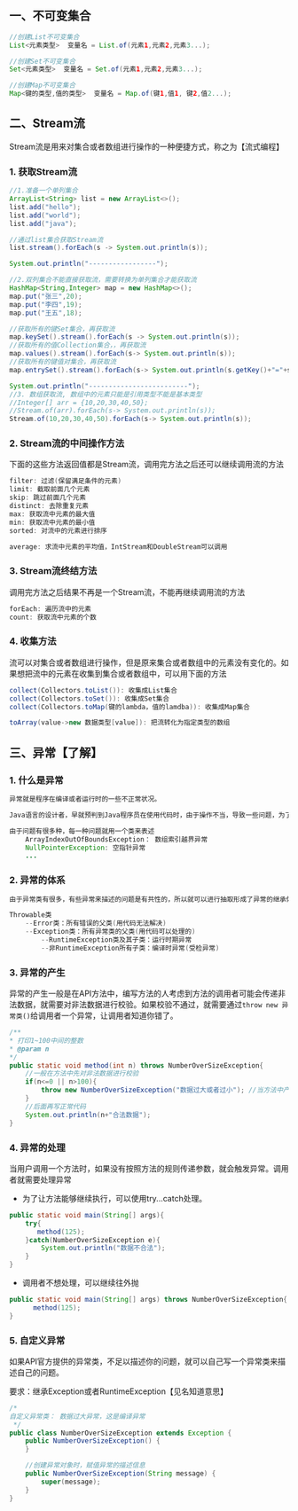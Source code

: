 ## 一、不可变集合

```java
//创建List不可变集合
List<元素类型>  变量名 = List.of(元素1,元素2,元素3...);

//创建Set不可变集合
Set<元素类型>  变量名 = Set.of(元素1,元素2,元素3...);

//创建Map不可变集合
Map<键的类型,值的类型>  变量名 = Map.of(键1,值1, 键2,值2...);
```



## 二、Stream流

Stream流是用来对集合或者数组进行操作的一种便捷方式，称之为【流式编程】

### 1. 获取Stream流

```java
//1.准备一个单列集合
ArrayList<String> list = new ArrayList<>();
list.add("hello");
list.add("world");
list.add("java");

//通过list集合获取Stream流
list.stream().forEach(s -> System.out.println(s));

System.out.println("-----------------");

//2.双列集合不能直接获取流，需要转换为单列集合才能获取流
HashMap<String,Integer> map = new HashMap<>();
map.put("张三",20);
map.put("李四",19);
map.put("王五",18);

//获取所有的键Set集合，再获取流
map.keySet().stream().forEach(s -> System.out.println(s));
//获取所有的值Collection集合，，再获取流
map.values().stream().forEach(s-> System.out.println(s));
//获取所有的键值对集合，再获取流
map.entrySet().stream().forEach(s-> System.out.println(s.getKey()+"="+s.getValue()));

System.out.println("-------------------------");
//3. 数组获取流, 数组中的元素只能是引用类型不能是基本类型
//Integer[] arr = {10,20,30,40,50};
//Stream.of(arr).forEach(s-> System.out.println(s));
Stream.of(10,20,30,40,50).forEach(s-> System.out.println(s));
```



### 2. Stream流的中间操作方法

下面的这些方法返回值都是Stream流，调用完方法之后还可以继续调用流的方法

```java
filter: 过滤(保留满足条件的元素)
limit: 截取前面几个元素
skip: 跳过前面几个元素
distinct: 去除重复元素
max: 获取流中元素的最大值
min: 获取流中元素的最小值
sorted: 对流中的元素进行排序

average: 求流中元素的平均值，IntStream和DoubleStream可以调用
```



### 3. Stream流终结方法

调用完方法之后结果不再是一个Stream流，不能再继续调用流的方法

```java
forEach: 遍历流中的元素
count: 获取流中元素的个数
```



### 4. 收集方法

流可以对集合或者数组进行操作，但是原来集合或者数组中的元素没有变化的。如果想把流中的元素在收集到集合或者数组中，可以用下面的方法

```java
collect(Collectors.toList()): 收集成List集合
collect(Collectors.toSet()): 收集成Set集合
collect(Collectors.toMap(键的lambda，值的lamdba)): 收集成Map集合

toArray(value->new 数据类型[value]): 把流转化为指定类型的数组
```



## 三、异常【了解】

### 1. 什么是异常

```java
异常就是程序在编译或者运行时的一些不正常状况。

Java语言的设计者，早就预判到Java程序员在使用代码时，由于操作不当，导致一些问题，为了告诉程序是什么问题，就有了异常机制。【通过异常告诉程序员代码出现了什么问题】

由于问题有很多种，每一种问题就用一个类来表述
	ArrayIndexOutOfBoundsException： 数组索引越界异常
	NullPointerException: 空指针异常
	...        
```



### 2. 异常的体系

```java
由于异常类有很多，有些异常来描述的问题是有共性的，所以就可以进行抽取形成了异常的继承体系；

Throwable类
	--Error类：所有错误的父类(用代码无法解决)
	--Exception类：所有异常类的父类(用代码可以处理的)
    	--RuntimeException类及其子类：运行时期异常
    	--非RuntimeException所有子类：编译时异常(受检异常)
```



### 3. 异常的产生

异常的产生一般是在API方法中，编写方法的人考虑到方法的调用者可能会传递非法数据，就需要对非法数据进行校验。如果校验不通过，就需要通过`throw new 异常类()`给调用者一个异常，让调用者知道你错了。

```java
/**
* 打印1~100中间的整数
* @param n
*/
public static void method(int n) throws NumberOverSizeException{
    //一般在方法中先对非法数据进行校验
    if(n<=0 || n>100){
        throw new NumberOverSizeException("数据过大或者过小"); //当方法中产生一个编译时异常，必须在方法上用throws声明
    }
    //后面再写正常代码
    System.out.println(n+"合法数据");
}
```



### 4. 异常的处理

当用户调用一个方法时，如果没有按照方法的规则传递参数，就会触发异常。调用者就需要处理异常

- 为了让方法能够继续执行，可以使用try...catch处理。

```java
public static void main(String[] args){
    try{
       method(125);
    }catch(NumberOverSizeException e){
        System.out.println("数据不合法");
    }
}
```

- 调用者不想处理，可以继续往外抛

```java
public static void main(String[] args) throws NumberOverSizeException{
      method(125);
}
```



### 5. 自定义异常

如果API官方提供的异常类，不足以描述你的问题，就可以自己写一个异常类来描述自己的问题。

要求：继承Exception或者RuntimeException【见名知道意思】

```java
/*
自定义异常类： 数据过大异常，这是编译异常
 */
public class NumberOverSizeException extends Exception {
    public NumberOverSizeException() {
    }

    //创建异常对象时，赋值异常的描述信息
    public NumberOverSizeException(String message) {
        super(message);
    }
}
```







